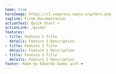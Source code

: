 ```yaml
---
home: true
heroImage: https://v1.vuepress.vuejs.org/hero.png
tagline: Firma Documentation
actionText: Quick Start →
actionLink: /guide/
features:
- title: Feature 1 Title
  details: Feature 1 Description
- title: Feature 2 Title
  details: Feature 2 Description
- title: Feature 3 Title
  details: Feature 3 Description
footer: Made by Eduardo Gomez with ❤️
---
```

